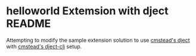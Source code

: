 # helloworld Extemsion with dject README

Attempting to modify the sample extension solution to use [cmstead's dject](https://github.com/cmstead/dject) with [cmstead's dject-cli](https://github.com/cmstead/dject-cli) setup.
